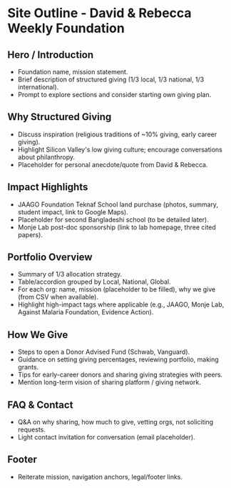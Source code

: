 # Site Outline - David & Rebecca Weekly Foundation

## Hero / Introduction
- Foundation name, mission statement.
- Brief description of structured giving (1/3 local, 1/3 national, 1/3 international).
- Prompt to explore sections and consider starting own giving plan.

## Why Structured Giving
- Discuss inspiration (religious traditions of ~10% giving, early career giving).
- Highlight Silicon Valley's low giving culture; encourage conversations about philanthropy.
- Placeholder for personal anecdote/quote from David & Rebecca.

## Impact Highlights
- JAAGO Foundation Teknaf School land purchase (photos, summary, student impact, link to Google Maps).
- Placeholder for second Bangladeshi school (to be detailed later).
- Monje Lab post-doc sponsorship (link to lab homepage, three cited papers).

## Portfolio Overview
- Summary of 1/3 allocation strategy.
- Table/accordion grouped by Local, National, Global.
- For each org: name, mission (placeholder to be filled), why we give (from CSV when available).
- Highlight high-impact tags where applicable (e.g., JAAGO, Monje Lab, Against Malaria Foundation, Evidence Action).

## How We Give
- Steps to open a Donor Advised Fund (Schwab, Vanguard).
- Guidance on setting giving percentages, reviewing portfolio, making grants.
- Tips for early-career donors and sharing giving strategies with peers.
- Mention long-term vision of sharing platform / giving network.

## FAQ & Contact
- Q&A on why sharing, how much to give, vetting orgs, not soliciting requests.
- Light contact invitation for conversation (email placeholder).

## Footer
- Reiterate mission, navigation anchors, legal/footer links.

